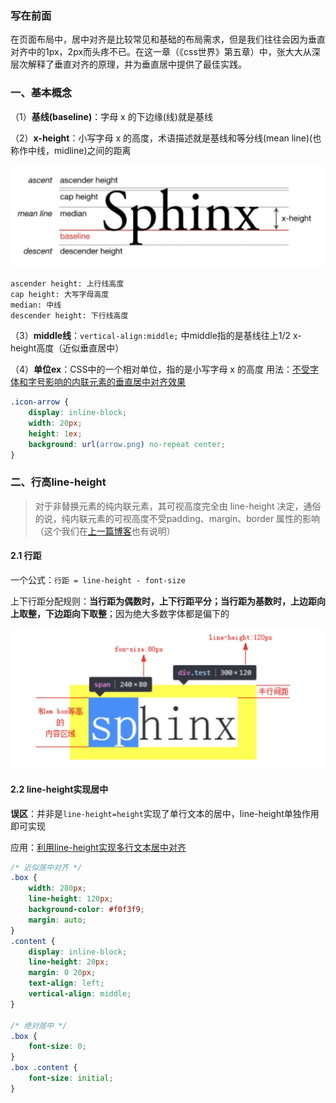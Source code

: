### 写在前面

在页面布局中，居中对齐是比较常见和基础的布局需求，但是我们往往会因为垂直对齐中的1px，2px而头疼不已。在这一章（《css世界》第五章）中，张大大从深层次解释了垂直对齐的原理，并为垂直居中提供了最佳实践。

### 一、基本概念

（1）**基线(baseline)**：字母 x 的下边缘(线)就是基线

（2）**x-height**：小写字母 x 的高度，术语描述就是基线和等分线(mean line)(也称作中线，midline)之间的距离

![](/css/assets/inline-lines.jpg)

```
ascender height: 上行线高度
cap height: 大写字母高度
median: 中线
descender height: 下行线高度
```

（3）**middle线**：`vertical-align:middle;` 中middle指的是基线往上1/2 x-height高度（近似垂直居中）

（4）**单位ex**：CSS中的一个相对单位，指的是小写字母 x 的高度
用法：[不受字体和字号影响的内联元素的垂直居中对齐效果](http://demo.cssworld.cn/5/1-1.php)
```css
.icon-arrow {
    display: inline-block;
    width: 20px;
    height: 1ex;
    background: url(arrow.png) no-repeat center;
}
```

### 二、行高line-height

> 对于非替换元素的纯内联元素，其可视高度完全由 line-height 决定，通俗的说，纯内联元素的可视高度不受padding、margin、border 属性的影响（这个我们在[上一篇博客](https://segmentfault.com/a/1190000015777141)也有说明）

#### 2.1 行距
一个公式：`行距 = line-height - font-size`

上下行距分配规则：**当行距为偶数时，上下行距平分；当行距为基数时，上边距向上取整，下边距向下取整**；因为绝大多数字体都是偏下的

![](/css/assets/line-height.jpg)

#### 2.2 line-height实现居中

**误区**：并非是`line-height=height`实现了单行文本的居中，line-height单独作用即可实现

应用：[利用line-height实现多行文本居中对齐](http://demo.cssworld.cn/5/2-4.php)

```css
/* 近似居中对齐 */
.box {
    width: 280px;
    line-height: 120px;
    background-color: #f0f3f9;
    margin: auto;
}
.content {
    display: inline-block;
    line-height: 20px;
    margin: 0 20px;
    text-align: left;
    vertical-align: middle;
}

/* 绝对居中 */
.box {
    font-size: 0;
}
.box .content {
    font-size: initial;
}
```